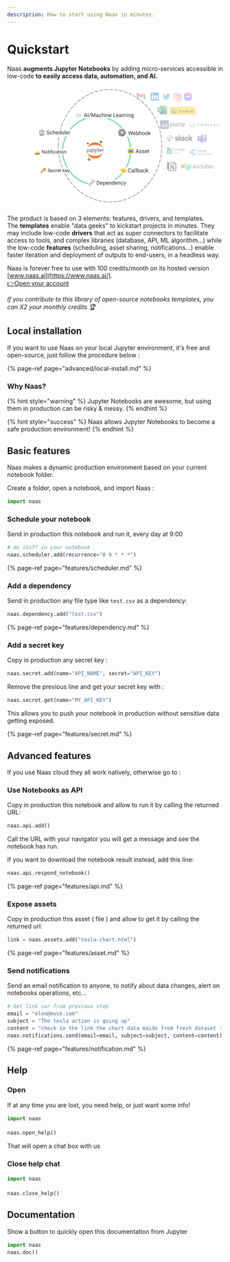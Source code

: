 ```yaml
---
description: How to start using Naas in minutes.
---
```


# Quickstart

Naas **augments Jupyter Notebooks** by adding micro-services accessible in low-code **to easily access data, automation, and AI.**

![](.gitbook/assets/architecture.png)

The product is based on 3 elements: features, drivers, and templates.  
The **templates** enable "data geeks" to kickstart projects in minutes. They may include low-code **drivers** that act as super connectors to facilitate access to tools, and complex libraries \(database, API, ML algorithm...\) while the low-code **features** \(scheduling, asset sharing, notifications...\) enable faster iteration and deployment of outputs to end-users, in a headless way.  


Naas is forever free to use with 100 credits/month on its hosted version [www.naas.ai](https://www.naas.ai/).  
[👉Open your account](https://www.naas.ai/free-forever)  


_If you contribute to this library of open-source notebooks templates, you can X2 your monthly credits 🏆_

## Local installation

If you want to use Naas on your local Jupyter environment, it's free and open-source, just follow the procedure below  : 

{% page-ref page="advanced/local-install.md" %}

### Why Naas?

{% hint style="warning" %}
Jupyter Notebooks are awesome, but using them in production can be risky & messy.
{% endhint %}

{% hint style="success" %}
Naas allows Jupyter Notebooks to become a safe production environment!
{% endhint %}

## Basic features

Naas makes a dynamic production environment based on your current notebook folder.

Create a folder, open a notebook, and import Naas :

```python
import naas
```

### Schedule your notebook

Send in production this notebook and run it, every day at 9:00 

```python
# do stuff in your notebook
naas.scheduler.add(recurrence="0 9 * * *")
```

{% page-ref page="features/scheduler.md" %}

### Add a dependency

Send in production any file type like `test.csv` as a dependency:

```python
naas.dependency.add("test.csv")
```

{% page-ref page="features/dependency.md" %}

### Add a secret key

Copy in production any secret key :

```python
naas.secret.add(name="API_NAME", secret="API_KEY")
```

Remove the previous line and get your secret key with :

```python
naas.secret.get(name="MY_API_KEY")
```

This allows you to push your notebook in production without sensitive data getting exposed. 

{% page-ref page="features/secret.md" %}

## Advanced features

If you use Naas cloud they all work natively, otherwise go to :

### Use Notebooks as API

Copy in production this notebook and allow to run it by calling the returned URL:

```python
naas.api.add()
```

Call the URL with your navigator you will get a message and see the notebook has run.

If you want to download the notebook result instead, add this line: 

```python
naas.api.respond_notebook()
```

{% page-ref page="features/api.md" %}

### Expose assets

Copy in production this asset \( file \) and allow to get it by calling the returned url:

```python
link = naas.assets.add("tesla-chart.html")
```

{% page-ref page="features/asset.md" %}

### Send notifications

Send an email notification to anyone, to notify about data changes, alert on notebooks operations, etc...

```python
# Get link var from previous step
email = "elon@musk.com"
subject = "The tesla action is going up"
content = "check in the link the chart data maide from fresh dataset : " + link
naas.notifications.send(email=email, subject=subject, content=content)
```

{% page-ref page="features/notification.md" %}

## Help

### Open

If at any time you are lost, you need help, or just want some info!

```python
import naas

naas.open_help()
```

That will open a chat box with us

### Close help chat

```python
import naas

naas.close_help()
```

## Documentation

Show a button to quickly open this documentation from Jupyter

```python
import naas
naas.doc()
```

